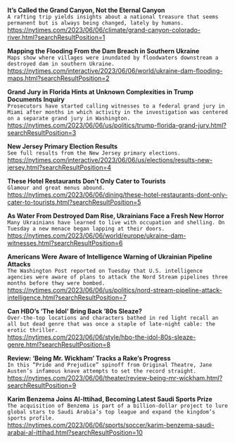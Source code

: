 **It’s Called the Grand Canyon, Not the Eternal Canyon**\
`A rafting trip yields insights about a national treasure that seems permanent but is always being changed, lately by humans.`\
https://nytimes.com/2023/06/06/climate/grand-canyon-colorado-river.html?searchResultPosition=1

**Mapping the Flooding From the Dam Breach in Southern Ukraine**\
`Maps show where villages were inundated by floodwaters downstream a destroyed dam in southern Ukraine.`\
https://nytimes.com/interactive/2023/06/06/world/ukraine-dam-flooding-maps.html?searchResultPosition=2

**Grand Jury in Florida Hints at Unknown Complexities in Trump Documents Inquiry**\
`Prosecutors have started calling witnesses to a federal grand jury in Miami after months in which activity in the investigation was centered on a separate grand jury in Washington.`\
https://nytimes.com/2023/06/06/us/politics/trump-florida-grand-jury.html?searchResultPosition=3

**New Jersey Primary Election Results**\
`See full results from the New Jersey primary elections.`\
https://nytimes.com/interactive/2023/06/06/us/elections/results-new-jersey.html?searchResultPosition=4

**These Hotel Restaurants Don’t Only Cater to Tourists**\
`Glamour and great menus abound.`\
https://nytimes.com/2023/06/06/dining/these-hotel-restaurants-dont-only-cater-to-tourists.html?searchResultPosition=5

**As Water From Destroyed Dam Rise, Ukrainians Face a Fresh New Horror**\
`Many Ukrainians have learned to live with occupation and shelling. On Tuesday a new menace began lapping at their doors.`\
https://nytimes.com/2023/06/06/world/europe/ukraine-dam-witnesses.html?searchResultPosition=6

**Americans Were Aware of Intelligence Warning of Ukrainian Pipeline Attacks**\
`The Washington Post reported on Tuesday that U.S. intelligence agencies were aware of plans to attack the Nord Stream pipelines three months before thwy were bombed.`\
https://nytimes.com/2023/06/06/us/politics/nord-stream-pipeline-attack-intelligence.html?searchResultPosition=7

**Can HBO’s ‘The Idol’ Bring Back ’80s Sleaze?**\
`Over-the-top locations and characters bathed in red light recall an all but dead genre that was once a staple of late-night cable: the erotic thriller.`\
https://nytimes.com/2023/06/06/style/hbo-the-idol-80s-sleaze-genre.html?searchResultPosition=8

**Review: ‘Being Mr. Wickham’ Tracks a Rake’s Progress**\
`In this “Pride and Prejudice” spinoff from Original Theatre, Jane Austen’s infamous knave attempts to set the record straight.`\
https://nytimes.com/2023/06/06/theater/review-being-mr-wickham.html?searchResultPosition=9

**Karim Benzema Joins Al-Ittihad, Becoming Latest Saudi Sports Prize**\
`The acquisition of Benzema is part of a billion-dollar project to lure global stars to Saudi Arabia’s top league and expand the kingdom’s sports profile.`\
https://nytimes.com/2023/06/06/sports/soccer/karim-benzema-saudi-arabai-al-ittihad.html?searchResultPosition=10

